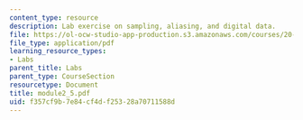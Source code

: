 ```yaml
---
content_type: resource
description: Lab exercise on sampling, aliasing, and digital data.
file: https://ol-ocw-studio-app-production.s3.amazonaws.com/courses/20-309-biological-engineering-ii-instrumentation-and-measurement-fall-2006/f357cf9b7e84cf4df25328a70711588d_module2_5.pdf
file_type: application/pdf
learning_resource_types:
- Labs
parent_title: Labs
parent_type: CourseSection
resourcetype: Document
title: module2_5.pdf
uid: f357cf9b-7e84-cf4d-f253-28a70711588d
---
```

